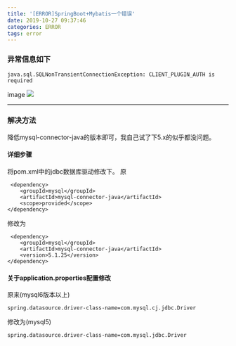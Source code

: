 ```yaml
---
title: '[ERROR]SpringBoot+Mybatis一个错误'
date: 2019-10-27 09:37:46
categories: ERROR
tags: error
---
```


### 异常信息如下
```
java.sql.SQLNonTransientConnectionException: CLIENT_PLUGIN_AUTH is required
```
image
![](http://image.xiaoxinyes.club/Snipaste_2019-02-13_19-50-35.png)

---
### 解决方法
降低mysql-connector-java的版本即可，我自己试了下5.x的似乎都没问题。

#### 详细步骤
将pom.xml中的jdbc数据库驱动修改下。
原
```
 <dependency>
    <groupId>mysql</groupId>
    <artifactId>mysql-connector-java</artifactId>
    <scope>provided</scope>
</dependency>
```
修改为
```
 <dependency>
    <groupId>mysql</groupId>
    <artifactId>mysql-connector-java</artifactId>
    <version>5.1.25</version>
</dependency>
```

#### 关于application.properties配置修改
原来(mysql6版本以上)
```
spring.datasource.driver-class-name=com.mysql.cj.jdbc.Driver
```
修改为(mysql5)
```
spring.datasource.driver-class-name=com.mysql.jdbc.Driver
```
